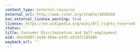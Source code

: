 ```yaml
---
content_type: external-resource
external_url: http://www.jstor.org/stable/1830456
has_external_license_warning: true
license: https://en.wikipedia.org/wiki/All_rights_reserved
status: ''
title: Consumer Discrimination and Self-employment
uid: dee34d8f-3a38-46ae-a335-a514fc1d5d86
wayback_url: ''
---
```

